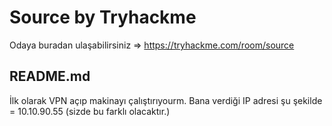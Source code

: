 # Source by Tryhackme
Odaya buradan ulaşabilirsiniz => https://tryhackme.com/room/source
<div class="Box-header d-flex flex-items-center flex-justify-between bg-white border-bottom-0">
      <h2 class="Box-title pr-3">
        README.md
      </h2>
    </div>
İlk olarak VPN açıp makinayı çalıştırıyourm.
Bana verdiği IP adresi şu şekilde = 10.10.90.55 (sizde bu farklı olacaktır.)

